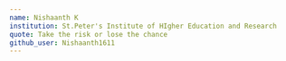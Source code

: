 ```yaml
---
name: Nishaanth K 
institution: St.Peter's Institute of HIgher Education and Research 
quote: Take the risk or lose the chance
github_user: Nishaanth1611
---
```

